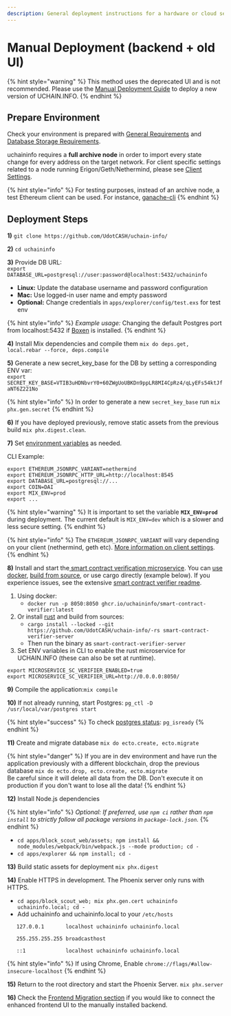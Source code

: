 ```yaml
---
description: General deployment instructions for a hardware or cloud services environment
---
```


# Manual Deployment (backend + old UI)

{% hint style="warning" %}
This method uses the deprecated UI and is not recommended. Please use the [Manual Deployment Guide](../manual-deployment-guide/) to deploy a new version of UCHAIN.INFO.
{% endhint %}

## Prepare Environment

Check your environment is prepared with [General Requirements](../../information-and-settings/requirements.md) and [Database Storage Requirements](../../information-and-settings/database-storage-requirements.md).

uchaininfo requires a **full archive node** in order to import every state change for every address on the target network. For client specific settings related to a node running Erigon/Geth/Nethermind, please see [Client Settings](../../information-and-settings/client-settings.md).

{% hint style="info" %}
For testing purposes, instead of an archive node, a test Ethereum client can be used. For instance, [ganache-cli](https://github.com/trufflesuite/ganache-cli)
{% endhint %}

## Deployment Steps

**1)** `git clone https://github.com/UdotCASH/uchain-info/`

**2)** `cd uchaininfo`

**3)** Provide DB URL:\
`export DATABASE_URL=postgresql://user:password@localhost:5432/uchaininfo`

* **Linux:** Update the database username and password configuration
* **Mac:** Use logged-in user name and empty password
* **Optional:** Change credentials in `apps/explorer/config/test.exs` for test env

{% hint style="info" %}
_Example usage:_ Changing the default Postgres port from localhost:5432 if [Boxen](https://github.com/boxen/boxen) is installed.
{% endhint %}

**4)** Install Mix dependencies and compile them `mix do deps.get, local.rebar --force, deps.compile`

**5)** Generate a new secret\_key\_base for the DB by setting a corresponding ENV var:\
`export SECRET_KEY_BASE=VTIB3uHDNbvrY0+60ZWgUoUBKDn9ppLR8MI4CpRz4/qLyEFs54ktJfaNT6Z221No`

{% hint style="info" %}
In order to generate a new `secret_key_base` run `mix phx.gen.secret`
{% endhint %}

**6)** If you have deployed previously, remove static assets from the previous build `mix phx.digest.clean`.

**7)** Set [environment variables](../../information-and-settings/env-variables.md) as needed.

CLI Example:

```
export ETHEREUM_JSONRPC_VARIANT=nethermind
export ETHEREUM_JSONRPC_HTTP_URL=http://localhost:8545
export DATABASE_URL=postgresql://...
export COIN=DAI
export MIX_ENV=prod
export ... 
```

{% hint style="warning" %}
It is important to set the variable **`MIX_ENV=prod`** during deployment. The current default is `MIX_ENV=dev` which is a slower and less secure setting.
{% endhint %}

{% hint style="info" %}
The `ETHEREUM_JSONRPC_VARIANT` will vary depending on your client (nethermind, geth etc). [More information on client settings](../../information-and-settings/client-settings.md).
{% endhint %}

**8)** Install and start the[ smart contract verification microservice](../../information-and-settings/smart-contract-verification.md). You can [use docker](https://github.com/UdotCASH/uchain-info/-rs/tree/main/smart-contract-verifier#using-docker), [build from source](https://github.com/UdotCASH/uchain-info/-rs/tree/main/smart-contract-verifier#building-from-source), or use cargo directly (example below). If you experience issues, see the extensive [smart contract verifier readme](https://github.com/UdotCASH/uchain-info/-rs/tree/main/smart-contract-verifier/smart-contract-verifier-server#readme).

1. Using docker:
   * `docker run -p 8050:8050 ghcr.io/uchaininfo/smart-contract-verifier:latest`
2. Or install [rust](https://www.rust-lang.org/tools/install) and build from sources:
   * `cargo install --locked --git https://github.com/UdotCASH/uchain-info/-rs smart-contract-verifier-server`
   * Then run the binary as `smart-contract-verifier-server`
3. Set ENV variables in CLI to enable the rust microservice for UCHAIN.INFO (these can also be set at runtime).

```
export MICROSERVICE_SC_VERIFIER_ENABLED=true
export MICROSERVICE_SC_VERIFIER_URL=http://0.0.0.0:8050/
```

**9)** Compile the application:`mix compile`

**10)** If not already running, start Postgres: `pg_ctl -D /usr/local/var/postgres start`

{% hint style="success" %}
To check [postgres status](https://www.postgresql.org/docs/9.6/app-pg-isready.html): `pg_isready`
{% endhint %}

**11)** Create and migrate database `mix do ecto.create, ecto.migrate`

{% hint style="danger" %}
If you are in dev environment and have run the application previously with a different blockchain, drop the previous database `mix do ecto.drop, ecto.create, ecto.migrate`\
Be careful since it will delete all data from the DB. Don't execute it on production if you don't want to lose all the data!
{% endhint %}

**12)** Install Node.js dependencies

{% hint style="info" %}
_Optional: If preferred, use `npm ci` rather than `npm install` to strictly follow all package versions in `package-lock.json`._
{% endhint %}

* `cd apps/block_scout_web/assets; npm install && node_modules/webpack/bin/webpack.js --mode production; cd -`
* `cd apps/explorer && npm install; cd -`

**13)** Build static assets for deployment `mix phx.digest`

**14)** Enable HTTPS in development. The Phoenix server only runs with HTTPS.

* `cd apps/block_scout_web; mix phx.gen.cert uchaininfo uchaininfo.local; cd -`
* Add uchaininfo and uchaininfo.local to your `/etc/hosts`

```
   127.0.0.1       localhost uchaininfo uchaininfo.local

   255.255.255.255 broadcasthost

   ::1             localhost uchaininfo uchaininfo.local
```

{% hint style="info" %}
If using Chrome, Enable `chrome://flags/#allow-insecure-localhost`
{% endhint %}

**15)** Return to the root directory and start the Phoenix Server. `mix phx.server`

**16)** Check the [Frontend Migration section](../frontend-migration/) if you would like to connect the enhanced frontend UI to the manually installed backend.

##
